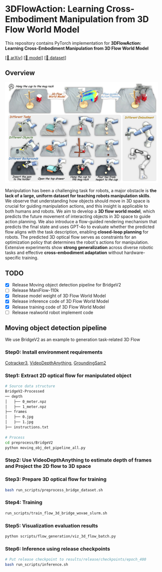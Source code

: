 # 3DFlowAction: Learning Cross-Embodiment Manipulation from 3D Flow World Model


This repository contains PyTorch implementation for __3DFlowAction: Learning Cross-Embodiment Manipulation from 3D Flow World Model__ 

[[📖 arXiv]](https://arxiv.org/abs/2506.06199) 
[[🤖 model]](https://huggingface.co/Hoyard/3DFlowAction)
[[📑 dataset]]()

## Overview
![](doc/teaser.jpg)

Manipulation has been a challenging task for robots, a major obstacle is __the lack of a large, uniform dataset for teaching robots manipulation skills__. 
We observe that understanding how objects should move in 3D space is crucial for guiding manipulation actions, and this insight is applicable to both humans and robots. We aim to develop a __3D flow world model__, which predicts the future movement of interacting objects in 3D space to guide action planning.
We also introduce a flow-guided rendering mechanism that predicts the final state and uses GPT-4o to evaluate whether the predicted flow aligns with the task description, enabling __closed-loop planning__ for robots.
The predicted 3D optical flow serves as constraints for an optimization policy that determines the robot's actions for manipulation.  Extensive experiments show __strong generalization__ across diverse robotic tasks and effective __cross-embodiment adaptation__ without hardware-specific training.

## TODO
* [x] Release Moving object detection pipeline for BridgeV2
* [ ] Release ManiFlow-110k
* [x] Release model weight of 3D Flow World Model
* [x] Release inference code of 3D Flow World Model
* [x] Release training code of 3D Flow World Model
* [ ] Release realworld robot implement code 

## Moving object detection pipeline
We use BridgeV2 as an example to generation task-related 3D Flow

### Step0: Install environment requirements
[Cotracker3](https://github.com/facebookresearch/co-tracker), [VideoDepthAnything](https://github.com/DepthAnything/Video-Depth-Anything), [GroundingSam2](https://github.com/IDEA-Research/Grounded-SAM-2)

### Step1: Extract 2D optical flow for manipulated object
``` bash
# Source data structure
BridgeV2-Processed
── depth
│   ├── 0_meter.npz
│   ├── 1_meter.npz
├── frames
│   ├── 0.jpg
│   ├── 1.jpg
├── instructions.txt

# Process
cd preprocess/BridgeV2
python moving_obj_det_pipeline_all.py
```

### Step2: Use VideoDepthAnything to estimate depth of frames and Project the 2D flow to 3D space


### Step3: Prepare 3D optical flow for training
```bash
bash run_scripts/preprocess_bridge_dataset.sh
```

### Step4: Training
```bash
run_scripts/train_flow_3d_bridge_wovae_slurm.sh
```

### Step5: Visualization evaluation results
```bash
python scripts/flow_generation/viz_3d_flow_batch.py
```

### Step6: Inference using release checkpoints
```bash
# Put release checkpoint to results/release/checkpoints/epoch_400
bash run_scripts/inference.sh
```